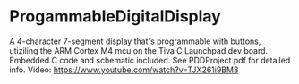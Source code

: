 # ProgammableDigitalDisplay
A 4-character 7-segment display that's programmable with buttons, utiziling the ARM Cortex M4 mcu on the Tiva C Launchpad dev board. Embedded C code and schematic included.
See PDDProject.pdf for detailed info.
Video: https://www.youtube.com/watch?v=TJX261i9BM8
